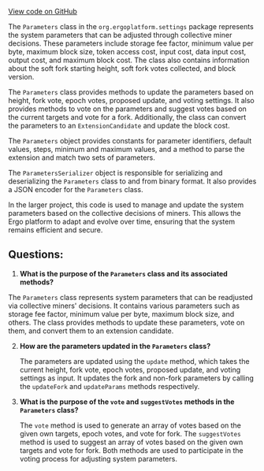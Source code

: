 [View code on GitHub](https://github.com/ergoplatform/ergo/src/main/scala/org/ergoplatform/settings/Parameters.scala)

The `Parameters` class in the `org.ergoplatform.settings` package represents the system parameters that can be adjusted through collective miner decisions. These parameters include storage fee factor, minimum value per byte, maximum block size, token access cost, input cost, data input cost, output cost, and maximum block cost. The class also contains information about the soft fork starting height, soft fork votes collected, and block version.

The `Parameters` class provides methods to update the parameters based on height, fork vote, epoch votes, proposed update, and voting settings. It also provides methods to vote on the parameters and suggest votes based on the current targets and vote for a fork. Additionally, the class can convert the parameters to an `ExtensionCandidate` and update the block cost.

The `Parameters` object provides constants for parameter identifiers, default values, steps, minimum and maximum values, and a method to parse the extension and match two sets of parameters.

The `ParametersSerializer` object is responsible for serializing and deserializing the `Parameters` class to and from binary format. It also provides a JSON encoder for the `Parameters` class.

In the larger project, this code is used to manage and update the system parameters based on the collective decisions of miners. This allows the Ergo platform to adapt and evolve over time, ensuring that the system remains efficient and secure.
## Questions: 
 1. **What is the purpose of the `Parameters` class and its associated methods?**

   The `Parameters` class represents system parameters that can be readjusted via collective miners' decisions. It contains various parameters such as storage fee factor, minimum value per byte, maximum block size, and others. The class provides methods to update these parameters, vote on them, and convert them to an extension candidate.

2. **How are the parameters updated in the `Parameters` class?**

   The parameters are updated using the `update` method, which takes the current height, fork vote, epoch votes, proposed update, and voting settings as input. It updates the fork and non-fork parameters by calling the `updateFork` and `updateParams` methods respectively.

3. **What is the purpose of the `vote` and `suggestVotes` methods in the `Parameters` class?**

   The `vote` method is used to generate an array of votes based on the given own targets, epoch votes, and vote for fork. The `suggestVotes` method is used to suggest an array of votes based on the given own targets and vote for fork. Both methods are used to participate in the voting process for adjusting system parameters.